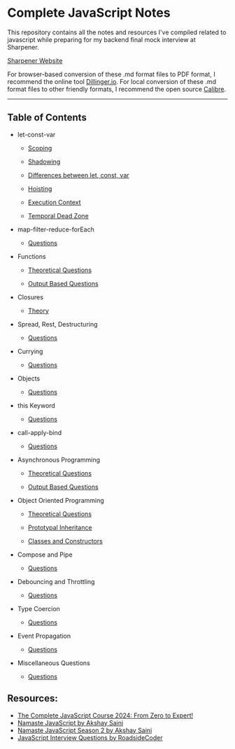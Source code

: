 # Complete JavaScript Notes

This repository contains all the notes and resources I've compiled related to javascript while preparing for my backend final mock interview at Sharpener.

[Sharpener Website](https://www.sharpener.tech/)

For browser-based conversion of these .md format files to PDF format, I recommend the online tool [Dillinger.io](https://dillinger.io/). For local conversion of these .md format files to other friendly formats, I recommend the open source [Calibre](https://calibre-ebook.com/).

---

## Table of Contents

- let-const-var

  - [Scoping](https://github.com/SuvadeepMukherjee/javascript-Interview-Questions-/blob/main/let-const-var/scoping.md)

  - [Shadowing](https://github.com/SuvadeepMukherjee/javascript-Interview-Questions-/blob/main/let-const-var/shadowing.md)

  - [Differences between let, const, var](https://github.com/SuvadeepMukherjee/javascript-Interview-Questions-/blob/main/let-const-var/differences-between-let-const-var.md)

  - [Hoisting](https://github.com/SuvadeepMukherjee/javascript-Interview-Questions-/blob/main/let-const-var/hoisting.md)

  - [Execution Context](https://github.com/SuvadeepMukherjee/javascript-Interview-Questions-/blob/main/let-const-var/execution-context.md)

  - [Temporal Dead Zone](https://github.com/SuvadeepMukherjee/javascript-Interview-Questions-/blob/main/let-const-var/Tempoaral-Dead-zone.md)

- map-filter-reduce-forEach

  - [Questions](https://github.com/SuvadeepMukherjee/javascript-Interview-Questions-/blob/main/map-filter-reduce-forEach/Questions.md)

- Functions

  - [Theoretical Questions](https://github.com/SuvadeepMukherjee/javascript-Interview-Questions-/blob/main/functions/theoretical-questions.md)

  - [Output Based Questions](https://github.com/SuvadeepMukherjee/javascript-Interview-Questions-/blob/main/functions/output-based-questions.md)

- Closures

  - [Theory](https://github.com/SuvadeepMukherjee/javascript-Interview-Questions-/blob/main/closure/theory.md)

- Spread, Rest, Destructuring

  - [Questions](https://github.com/SuvadeepMukherjee/javascript-Interview-Questions-/blob/main/Spread%2CRest%20and%20Destructuring%20based%20Questions/questions.md)

- Currying

  - [Questions](https://github.com/SuvadeepMukherjee/javascript-Interview-Questions-/blob/main/currying/questions.md)

- Objects

  - [Questions](https://github.com/SuvadeepMukherjee/javascript-Interview-Questions-/blob/main/objects/questions.md)

- this Keyword

  - [Questions](https://github.com/SuvadeepMukherjee/javascript-Interview-Questions-/blob/main/this%20keyword/questions.md)

- call-apply-bind

  - [Questions](https://github.com/SuvadeepMukherjee/javascript-Interview-Questions-/blob/main/call-apply-bind/Questions.md)

- Asynchronous Programming

  - [Theoretical Questions](https://github.com/SuvadeepMukherjee/javascript-Interview-Questions-/blob/main/asynchronous%20javascript/Theoretical-questions.md)

  - [Output Based Questions](https://github.com/SuvadeepMukherjee/javascript-Interview-Questions-/blob/main/asynchronous%20javascript/output-based-questions.md)

- Object Oriented Programming

  - [Theoretical Questions](https://github.com/SuvadeepMukherjee/javascript-Interview-Questions-/blob/main/object-oriented-programming/theoretical-questions.md)

  - [Prototypal Inheritance](https://github.com/SuvadeepMukherjee/javascript-Interview-Questions-/blob/main/object-oriented-programming/Prototypal-Inheritance-Questions.md)

  - [Classes and Constructors](https://github.com/SuvadeepMukherjee/javascript-Interview-Questions-/blob/main/object-oriented-programming/Class-And-Constructors.md)

- Compose and Pipe

  - [Questions](https://github.com/SuvadeepMukherjee/javascript-Interview-Questions-/blob/main/compose-pipe/questions.md)

- Debouncing and Throttling

  - [Questions](https://github.com/SuvadeepMukherjee/javascript-Interview-Questions-/blob/main/debouncing-throttling/Questions.md)

- Type Coercion

  - [Questions](https://github.com/SuvadeepMukherjee/javascript-Interview-Questions-/blob/main/type-coercion/Questions.md)

- Event Propagation

  - [Questions](https://github.com/SuvadeepMukherjee/javascript-Interview-Questions-/blob/main/event-propagation/Questions.md)

- Miscellaneous Questions
  - [Questions](https://github.com/SuvadeepMukherjee/javascript-Interview-Questions-/blob/main/misc%20topics/Questions.md)

## Resources:

- [The Complete JavaScript Course 2024: From Zero to Expert!](https://www.udemy.com/course/the-complete-javascript-course/)
- [Namaste JavaScript by Akshay Saini](https://www.youtube.com/watch?v=pN6jk0uUrD8&list=PLlasXeu85E9cQ32gLCvAvr9vNaUccPVNP)
- [Namaste JavaScript Season 2 by Akshay Saini](https://www.youtube.com/playlist?list=PLlasXeu85E9eWOpw9jxHOQyGMRiBZ60aX)
- [JavaScript Interview Questions by RoadsideCoder](https://www.youtube.com/playlist?list=PLKhlp2qtUcSaCVJEt4ogEFs6I41pNnMU5)
